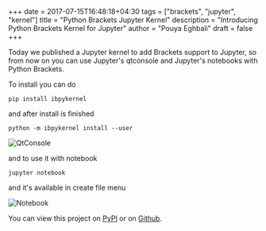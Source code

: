 +++
date = 2017-07-15T16:48:18+04:30
tags = ["brackets", "jupyter", "kernel"]
title = "Python Brackets Jupyter Kernel"
description = "Introducing Python Brackets Kernel for Jupyter"
author = "Pouya Eghbali"
draft = false
+++

Today we published a Jupyter kernel to add Brackets support to Jupyter,
so from now on you can use Jupyter's qtconsole and Jupyter's notebooks with
Python Brackets.

To install you can do

```
pip install ibpykernel
```

and after install is finished

```
python -m ibpykernel install --user
```

![](/img/QtConsole.png "QtConsole")

and to use it with notebook

```
jupyter notebook
```

and it's available in create file menu

![](/img/Brackets.ipynb.png "Notebook")

You can view this project on [PyPI](https://pypi.python.org/pypi/ibpykernel)
or on [Github](https://github.com/pooya-eghbali/ibpykernel).
